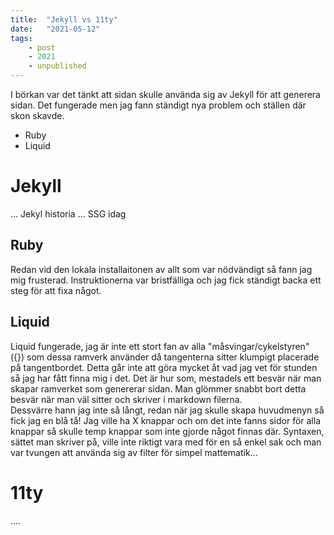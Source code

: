 ```yaml
---
title:  "Jekyll vs 11ty"
date:   "2021-05-12"
tags:
    - post
    - 2021
    - unpublished
---
```

I börkan var det tänkt att sidan skulle använda sig av Jekyll för att generera sidan. Det fungerade men jag fann ständigt nya problem och ställen där skon skavde.
* Ruby
* Liquid
# Jekyll
... Jekyl historia
... SSG idag
## Ruby
Redan vid den lokala installaitonen av allt som var nödvändigt så fann jag mig frusterad. Instruktionerna var bristfälliga och jag fick ständigt backa ett steg för att fixa något. 
## Liquid
Liquid fungerade, jag är inte ett stort fan av alla "måsvingar/cykelstyren" ({}) som dessa ramverk använder då tangenterna sitter klumpigt placerade på tangentbordet. Detta går inte att göra mycket åt vad jag vet för stunden så jag har fått finna mig i det. Det är hur som, mestadels ett besvär när man skapar ramverket som genererar sidan. Man glömmer snabbt bort detta besvär när man väl sitter och skriver i markdown filerna.<br/>
Dessvärre hann jag inte så långt, redan när jag skulle skapa huvudmenyn så fick jag en blå tå! Jag ville ha X knappar och om det inte fanns sidor för alla knappar så skulle temp knappar som inte gjorde något finnas där. Syntaxen, sättet man skriver på, ville inte riktigt vara med för en så enkel sak och man var tvungen att 
använda sig av filter för simpel mattematik...
# 11ty
....
